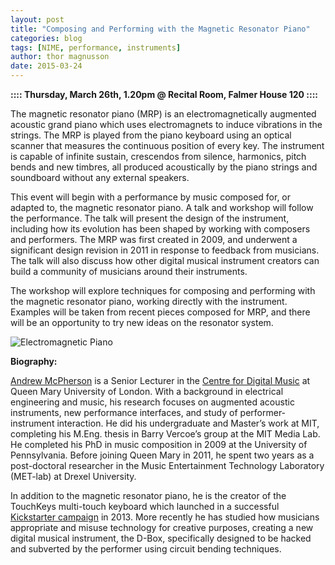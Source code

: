 ```yaml
---
layout: post
title: "Composing and Performing with the Magnetic Resonator Piano"
categories: blog
tags: [NIME, performance, instruments]
author: thor magnusson
date: 2015-03-24
---
```


**:::: Thursday, March 26th, 1.20pm @ Recital Room, Falmer House 120 ::::**

The magnetic resonator piano (MRP) is an electromagnetically augmented acoustic grand piano which uses electromagnets to induce vibrations in the strings. The MRP is played from the piano keyboard using an optical scanner that measures the continuous position of every key. The instrument is capable of infinite sustain, crescendos from silence, harmonics, pitch bends and new timbres, all produced acoustically by the piano strings and soundboard without any external speakers.

This event will begin with a performance by music composed for, or adapted to, the magnetic resonator piano. A talk and workshop will follow the performance. The talk will present the design of the instrument, including how its evolution has been shaped by working with composers and performers. The MRP was first created in 2009, and underwent a significant design revision in 2011 in response to feedback from musicians. The talk will also discuss how other digital musical instrument creators can build a community of musicians around their instruments.

The workshop will explore techniques for composing and performing with the magnetic resonator piano, working directly with the instrument. Examples will be taken from recent pieces composed for MRP, and there will be an opportunity to try new ideas on the resonator system.

![Electromagnetic Piano]( {{site.url}}/img/andrew_mcpherson.jpg)

**Biography:**

[Andrew McPherson](http://www.eecs.qmul.ac.uk/~andrewm/) is a Senior Lecturer in the [Centre for Digital Music](http://c4dm.eecs.qmul.ac.uk/) at Queen Mary University of London. With a background in electrical engineering and music, his research focuses on augmented acoustic instruments, new performance interfaces, and study of performer-instrument interaction. He did his undergraduate and Master’s work at MIT, completing his M.Eng. thesis in Barry Vercoe’s group at the MIT Media Lab. He completed his PhD in music composition in 2009 at the University of Pennsylvania. Before joining Queen Mary in 2011, he spent two years as a post-doctoral researcher in the Music Entertainment Technology Laboratory (MET-lab) at Drexel University.

In addition to the magnetic resonator piano, he is the creator of the TouchKeys multi-touch keyboard which launched in a successful [Kickstarter campaign](https://www.kickstarter.com/projects/instrumentslab/touchkeys-multi-touch-musical-keyboard) in 2013. More recently he has studied how musicians appropriate and misuse technology for creative purposes, creating a new digital musical instrument, the D-Box, specifically designed to be hacked and subverted by the performer using circuit bending techniques.

 

 

